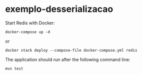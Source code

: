 # exemplo-desserializacao

Start Redis with Docker:

	docker-compose up -d

or

	docker stack deploy --compose-file docker-compose.yml redis


The application should run after the following command line:

	mvn test
